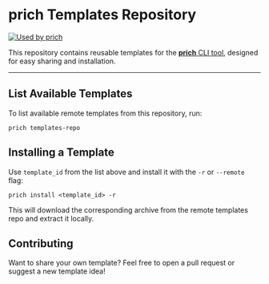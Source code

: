 # prich Templates Repository  

[![Used by prich](https://img.shields.io/badge/used%20by-prich-blue?logo=github)](https://github.com/oleks-dev/prich)

This repository contains reusable templates for the [**prich** CLI tool](https://github.com/oleks-dev/prich), designed for easy sharing and installation.

---

## List Available Templates

To list available remote templates from this repository, run:
```commandline
prich templates-repo
```

## Installing a Template

Use `template_id` from the list above and install it with the `-r` or `--remote` flag:
```commandline
prich install <template_id> -r
```
This will download the corresponding archive from the remote templates repo and extract it locally. 

## Contributing
Want to share your own template?
Feel free to open a pull request or suggest a new template idea!
